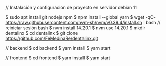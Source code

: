 // Instalación y configuración de proyecto en servidor debian 11

$ sudo apt install git nodejs npm
$ npm install --global yarn
$ wget -qO- https://raw.githubusercontent.com/nvm-sh/nvm/v0.39.4/install.sh | bash
// reiniciar sesión bash
$ nvm install 14.20.1
$ nvm use 14.20.1
$ mkdir dentalinx
$ cd dentalinx
$ git clone https://github.com/FeMedinaRe/dentalinx.git

// backend
$ cd backend
$ yarn install 
$ yarn start

// frontend
$ cd frontend
$ yarn install
$ yarn start
